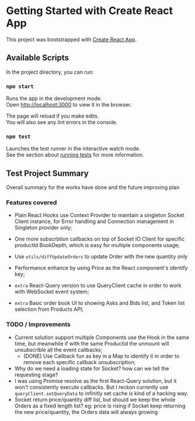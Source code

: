 # Getting Started with Create React App

This project was bootstrapped with [Create React App](https://github.com/facebook/create-react-app).

## Available Scripts

In the project directory, you can run:

### `npm start`

Runs the app in the development mode.\
Open [http://localhost:3000](http://localhost:3000) to view it in the browser.

The page will reload if you make edits.\
You will also see any lint errors in the console.

### `npm test`

Launches the test runner in the interactive watch mode.\
See the section about [running tests](https://facebook.github.io/create-react-app/docs/running-tests) for more information.

## Test Project Summary

Overall summary for the works have done and the future improving plan

### Features covered
* Plain React Hooks use Context Provider to maintain a singleton Socket Client instance, for Error handling and Connection management in Singleton provider only;
* One more subscrbtion callbacks on top of Socket IO Client for specific productId BookDepth, which is easy for multiple components usage;
* Use `utils/diffUpdateOrders` to update Order with the new quantity only
* Performance enhance by using Price as the React component's identify key;

* `extra` React-Query version to use QueryClient cache in order to work with WebSocket event system;
* `extra` Basic order book UI to showing Asks and Bids list, and Token list selection from Products API;

### TODO / Improvements
* Current solution support multiple Components use the Hook in the same time, but meanwhile if with the same ProductId the unmount will unsubscrible all the event callbacks;
  * (DONE) Use Callback fun as key in a Map to identify it in order to remove each specific callback unsubscription;
* Why do we need a loading state for Socket? how can we tell the requesting stage?
* I was using Promise resolve as the first React-Query solution, but it won't consistently execute callbacks. But I reckon currently use `queryClient.setQueryData` to infinitly set cache is kind of a hacking way.
* Socket return price/quantity diff list, but should we keep the whole Orders as a fixed length list? eg: price is rising if Socket keep returning the new price/quantity, the Orders data will always growing
